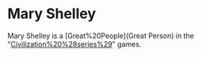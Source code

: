 # Mary Shelley

Mary Shelley is a [Great%20People](Great Person) in the "[Civilization%20%28series%29](Civilization)" games.